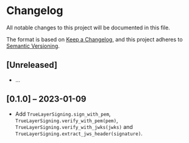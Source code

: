 # Changelog

All notable changes to this project will be documented in this file.

The format is based on [Keep a Changelog](https://keepachangelog.com/en/1.0.0/),
and this project adheres to [Semantic Versioning](https://semver.org/spec/v2.0.0.html).

## [Unreleased]

- ...

## [0.1.0] – 2023-01-09

- Add `TrueLayerSigning.sign_with_pem`, `TrueLayerSigning.verify_with_pem(pem)`,
    `TrueLayerSigning.verify_with_jwks(jwks)` and `TrueLayerSigning.extract_jws_header(signature)`.
